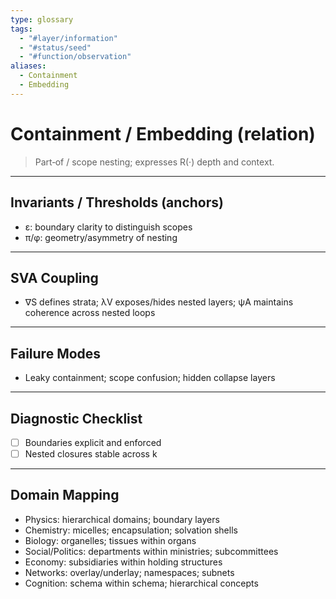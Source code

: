 ```yaml
---
type: glossary
tags:
  - "#layer/information"
  - "#status/seed"
  - "#function/observation"
aliases:
  - Containment
  - Embedding
---
```


# Containment / Embedding (relation)

> Part‑of / scope nesting; expresses R(·) depth and context.

---

## Invariants / Thresholds (anchors)

- ε: boundary clarity to distinguish scopes
- π/φ: geometry/asymmetry of nesting

---

## SVA Coupling

- ∇S defines strata; λV exposes/hides nested layers; ψA maintains coherence across nested loops

---

## Failure Modes

- Leaky containment; scope confusion; hidden collapse layers

---

## Diagnostic Checklist

- [ ] Boundaries explicit and enforced
- [ ] Nested closures stable across k

---

## Domain Mapping

- Physics: hierarchical domains; boundary layers
- Chemistry: micelles; encapsulation; solvation shells
- Biology: organelles; tissues within organs
- Social/Politics: departments within ministries; subcommittees
- Economy: subsidiaries within holding structures
- Networks: overlay/underlay; namespaces; subnets
- Cognition: schema within schema; hierarchical concepts


